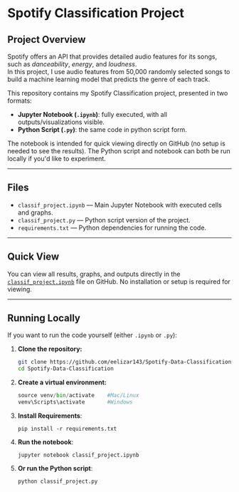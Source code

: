 # Spotify Classification Project

## Project Overview
Spotify offers an API that provides detailed audio features for its songs, such as *danceability*, *energy*, and *loudness*.  
In this project, I use audio features from 50,000 randomly selected songs to build a machine learning model that predicts the genre of each track.

This repository contains my Spotify Classification project, presented in two formats:
- **Jupyter Notebook (`.ipynb`)**: fully executed, with all outputs/visualizations visible.
- **Python Script (`.py`)**: the same code in python script form.

The notebook is intended for quick viewing directly on GitHub (no setup is needed to see the results).
The Python script and notebook can both be run locally if you'd like to experiment.

---

## Files
- `classif_project.ipynb` — Main Jupyter Notebook with executed cells and graphs.
- `classif_project.py` — Python script version of the project.
- `requirements.txt` — Python dependencies for running the code.

---

## Quick View
You can view all results, graphs, and outputs directly in the
[`classif_project.ipynb`](./classif_project.ipynb) file on GitHub.
No installation or setup is required for viewing.

---

## Running Locally

If you want to run the code yourself (either `.ipynb` or `.py`):

1. **Clone the repository:**
   ```bash
   git clone https://github.com/eelizar143/Spotify-Data-Classification.git
   cd Spotify-Data-Classification
   ```

2. **Create a virtual environment:**
   ```python -m venv venv
   source venv/bin/activate    #Mac/Linux
   venv\Scripts\activate       #Windows
   ``` 

3. **Install Requirements**:
   ```
   pip install -r requirements.txt
   ``` 

4. **Run the notebook**: 
   ```
   jupyter notebook classif_project.ipynb
   ``` 

5. **Or run the Python script**:
   ```
   python classif_project.py
   ```
